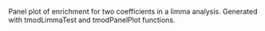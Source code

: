 Panel plot of enrichment for two coefficients in a limma analysis.
Generated with tmodLimmaTest and tmodPanelPlot functions.
